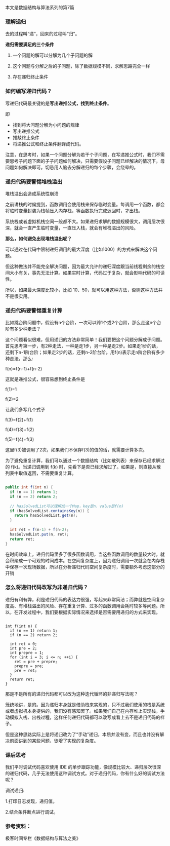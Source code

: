 本文是数据结构与算法系列的第7篇

### 理解递归

去的过程叫“递”，回来的过程叫“归”。

**递归需要满足的三个条件**

1. 一个问题的解可以分解为几个子问题的解

2. 这个问题与分解之后的子问题，除了数据规模不同，求解思路完全一样

3. 存在递归终止条件



### 如何编写递归代码？

写递归代码最关键的是**写出递推公式，找到终止条件**。

即

- 找到将大问题分解为小问题的规律
- 写出递推公式
- 推敲终止条件
- 将递推公式和终止条件翻译成代码。

注意，在思考时，如果一个问题分解为若干个子问题，在写递推公式时，我们不需要思考子问题下面的子子问题如何解决，只需要假设子问题已经解决的情况下，母问题如何解决即可。切忌用人脑去分解递归的每个步骤，会绕晕的。



### 递归代码要警惕堆栈溢出

堆栈溢出会造成系统性崩溃

之前讲栈的时候提到，函数调用会使用栈来保存临时变量。每调用一个函数，都会将临时变量封装为栈帧压入内存栈，等函数执行完成返回时，才出栈。

系统栈或者虚拟机栈空间一般都不大。如果递归求解的数据规模很大，调用层次很深，就会一直产生临时变量，一直压入栈，就会有堆栈溢出的风险。

**那么，如何避免出现堆栈溢出呢？**

可以通过在代码中限制递归调用的最大深度（比如1000）的方式来解决这个问题。

但这种做法并不能完全解决问题，因为最大允许的递归深度跟当前线程剩余的栈空间大小有关，事先无法计算。如果实时计算，代码过于复杂，就会影响代码的可读性。

所以，如果最大深度比较小，比如 10、50，就可以用这种方法，否则这种方法并不是很实用。



### 递归代码要警惕重复计算

比如跳台阶问题中，假设有n个台阶，一次可以跨1个或2个台阶，那么走这n个台阶有多少种走法？

这个问题看似很难，但用递归的方法非常简单！我们要把这个问题分解成子问题。首先思考第一步，有2种走法，一种是走1步，另一种是走2步。如果走1步的话，还剩下n-1阶台阶；如果走2步的话，还剩n-2阶台阶。用f(n)表示走n阶台阶有多少种走法，那么:

f(n)=f(n-1)+f(n-2)

这就是递推公式，很容易想到终止条件是

f(1)=1

f(2)=2

让我们多写几个式子

f(3)=f(2)+f(1)

f(4)=f(3)+f(2)

f(5)=f(4)+f(3)

这里f(3)被调用了2次，如果我们不保存f(3)的值的话，就需要计算多次。

为了避免重复计算，我们可以通过一个数据结构（比如散列表）来保存已经求解过的 f(k)。当递归调用到 f(k) 时，先看下是否已经求解过了。如果是，则直接从散列表中取值返回，不需要重复计算。

```java

public int f(int n) {
  if (n == 1) return 1;
  if (n == 2) return 2;
  
  // hasSolvedList可以理解成一个Map，key是n，value是f(n)
  if (hasSolvedList.containsKey(n)) {
    return hasSolvedList.get(n);
  }
  
  int ret = f(n-1) + f(n-2);
  hasSolvedList.put(n, ret);
  return ret;
}
```



在时间效率上，递归代码里多了很多函数调用，当这些函数调用的数量较大时，就会积聚成一个可观的时间成本。在空间复杂度上，因为递归调用一次就会在内存栈中保存一次现场数据，所以在分析递归代码空间复杂度时，需要额外考虑这部分的开销



### 怎么将递归代码改写为非递归代码？

递归有利有弊，利是递归代码的表达力很强，写起来非常简洁；而弊就是空间复杂度高、有堆栈溢出的风险、存在重复计算、过多的函数调用会耗时较多等问题。所以，在开发过程中，我们要根据实际情况来选择是否需要用递归的方式来实现。

```

int f(int n) {
  if (n == 1) return 1;
  if (n == 2) return 2;
  
  int ret = 0;
  int pre = 2;
  int prepre = 1;
  for (int i = 3; i <= n; ++i) {
    ret = pre + prepre;
    prepre = pre;
    pre = ret;
  }
  return ret;
}
```



那是不是所有的递归代码都可以改为这种迭代循环的非递归写法呢？

笼统地讲，是的。因为递归本身就是借助栈来实现的，只不过我们使用的栈是系统或者虚拟机本身提供的，我们没有感知罢了。如果我们自己在内存堆上实现栈，手动模拟入栈、出栈过程，这样任何递归代码都可以改写成看上去不是递归代码的样子。

但是这种思路实际上是将递归改为了“手动”递归，本质并没有变，而且也并没有解决前面讲到的某些问题，徒增了实现的复杂度。



### 课后思考

我们平时调试代码喜欢使用 IDE 的单步跟踪功能，像规模比较大、递归层次很深的递归代码，几乎无法使用这种调试方式。对于递归代码，你有什么好的调试方法呢？

调试递归:

1.打印日志发现，递归值。

2.结合条件断点进行调试。

### 参考资料：

极客时间专栏《数据结构与算法之美》
